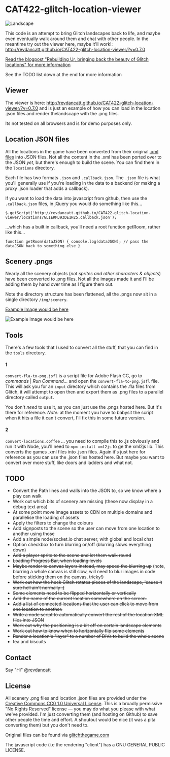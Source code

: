 CAT422-glitch-location-viewer
=============================

![Landscape](http://revdancatt.github.io/CAT422-glitch-location-viewer/img/landscape1.jpg)

This code is an attempt to bring Glitch landscapes back to life, and maybe even eventually walk around them and chat with other people. In the meantime try out the viewer here, maybe it'll work!: http://revdancatt.github.io/CAT422-glitch-location-viewer/?v=0.7.0

[Read the blogpost "Rebuilding Ur, bringing back the beauty of Glitch locations" for more information](http://revdancatt.com/2013/11/26/slowly-bringing-glitch-back-to-life/)

See the TODO list down at the end for more information

## Viewer

The viewer is here: http://revdancatt.github.io/CAT422-glitch-location-viewer/?v=0.7.0 and is just an example of how you can load in the location .json files and render thelandscape with the .png files.

Its not tested on all browsers and is for demo purposes only.

## Location JSON files

All the locations in the game have been converted from their original [.xml files](https://github.com/tinyspeck/glitch-locations) into JSON files. Not all the content in the .xml has been ported over to the JSON *yet*, but there's enough to build the scene. You can find them in the `locations` directory.

Each file has two formats `.json` and `.callback.json`. The `.json` file is what you'll generally use if you're loading in the data to a backend (or making a proxy .json loader that adds a callback).

If you want to load the data into javascript from github, then use the `.callback.json` files, in jQuery you would do something like this...

`$.getScript('http://revdancatt.github.io/CAT422-glitch-location-viewer/locations/GLIERMJ93DE1H25.callback.json');`

...which has a built in callback, you'll need a root function getRoom, rather like this...

`function getRoom(dataJSON) {
    console.log(dataJSON);
    // pass the dataJSON back to something else
}
`

## Scenery .pngs

Nearly all the scenery objects (_not sprites and other characters & objects_) have been converted to .png files. Not all the images made it and I'll be adding them by hand over time as I figure them out.

Note the directory structure has been flattened, all the .pngs now sit in a single directory `/img/scenery`.

[Example Image would be here](http://revdancatt.github.io/CAT422-glitch-location-viewer/img/scenery/house_medium_01.png)

![Example Image would be here](http://revdancatt.github.io/CAT422-glitch-location-viewer/img/scenery/house_medium_01.png)

## Tools

There's a few tools that I used to convert all the stuff, that you can find in the `tools` directory.

#### 1
`convert-fla-to-png.jsfl` is a script file for Adobe Flash CC, go to *commands* | *Run Command...* and open the `convert-fla-to-png.jsfl` file. This will ask you for an `input` directory which contains the .fla files from Glitch, it will attempt to open then and export them as .png files to a parallel directory called `output`.

You don't _need_ to use it, as you can just use the .pngs hosted here. But it's there for reference. *Note:* at the moment you have to babysit the script when it hits a file it can't convert, I'll fix this in some future version.

#### 2

`convert-locations.coffee` ... you need to compile this to .js obviously and run it with Node, you'll need to `npm install xml2js` to ge the xml2js lib. This converts the games .xml files into .json files. Again it's just here for reference as you can use the .json files hosted here. But maybe you want to convert over more stuff, like doors and ladders and what not.

## TODO

* Convert the Path lines and walls into the JSON to, so we know where a play can walk
* Work out which bits of scenery are missing (these now display in a debug text area)
* At some point move image assets to CDN on multiple domains and parallelise the loading of assets
* Apply the filters to change the colours
* Add signposts to the scene so the user can move from one location to another using those
* Add a simple node/socket.io chat server, with global and local chat
* Option checkbox to turn blurring on/off (blurring slows everything down)
* ~~Add a player sprite to the scene and let them walk round~~
* ~~Loading Progress Bar, when loading levels~~
* ~~Maybe render to canvas layers instead, may speed the blurring up~~ (note, blurring a whole canvas is still slow, will need to blur images in code before sticking them on the canvas, tricky!)
* ~~Work out how the heck Glitch rotates pieces of the landscape, 'cause it sure hell ain't normally :(~~
* ~~Some elements need to be flipped horizontally or vertically~~
* ~~Add the name of the current location somewhere on the screen.~~
* ~~Add a list of connected locations that the user can click to move from one location to another.~~
* ~~Write a node script to automatically convert the rest of the location XML files into JSON~~
* ~~Work out why the positioning is a bit off on certain landscape elements~~
* ~~Work out how to know when to horizontally flip some elements~~
* ~~Render a location's "layer" to a number of DIVs to build the whole scene~~
* tea and biscuits

## Contact

Say "Hi" [@revdancatt](http://twitter.com/revdancatt)

## License

All scenery .png files and location .json files are provided under the [Creative Commons CC0 1.0 Universal License](http://creativecommons.org/publicdomain/zero/1.0/legalcode). This is a broadly permissive "No Rights Reserved" license — you may do what you please with what we've provided. I'm just converting them (and hosting on Github) to save other people the time and effort. A shoutout would be nice (it was a pita converting them) but you don't need to.

Original files can be found via [glitchthegame.com](http://glitchthegame.com)

The javascript code (i.e the rendering "client") has a GNU GENERAL PUBLIC LICENSE.

